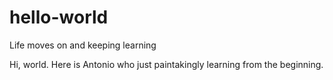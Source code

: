 # hello-world
Life moves on and keeping learning


Hi, world. Here is Antonio who just paintakingly learning from the beginning.

